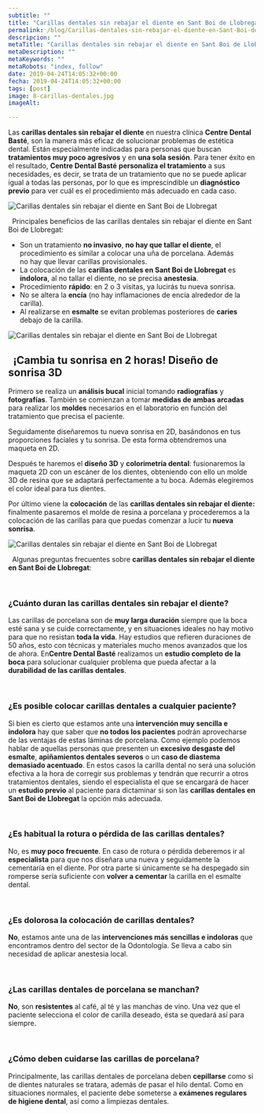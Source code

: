 ```yaml
---
subtitle: ""
title: "Carillas dentales sin rebajar el diente en Sant Boi de Llobregat"
permalink: /blog/Carillas-dentales-sin-rebajar-el-diente-en-Sant-Boi-de-Llobregat/
descripcion: ""
metaTitle: "Carillas dentales sin rebajar el diente en Sant Boi de Llobregat"
metaDescription: ""
metaKeywords: ""
metaRobots: "index, follow"
date: 2019-04-24T14:05:32+00:00
fecha: 2019-04-24T14:05:32+00:00
tags: [post]
image: 8-carillas-dentales.jpg
imageAlt: 

---
```



Las **carillas dentales sin rebajar el diente** en nuestra clínica **Centre Dental Basté**, son la manera más eficaz de solucionar problemas de estética dental. Están especialmente indicadas para personas que buscan **tratamientos muy poco agresivos** y en **una sola sesión**. Para tener éxito en el resultado, **Centre Dental Basté** **personaliza el tratamiento** a sus necesidades, es decir, se trata de un tratamiento que no se puede aplicar igual a todas las personas, por lo que es imprescindible un **diagnóstico previo** para ver cuál es el procedimiento más adecuado en cada caso.

![Carillas dentales sin rebajar el diente en Sant Boi de Llobregat](/assets/static/images/blog/blog-inner/carillas-antes-despues.png)

 
Principales beneficios de las carillas dentales sin rebajar el diente en Sant Boi de Llobregat:


* Son un tratamiento **no invasivo**, **no hay que tallar el diente**, el procedimiento es similar a colocar una uña de porcelana. Además no hay que llevar carillas provisionales.
* La colocación de las **carillas dentales en Sant Boi de Llobregat** es **indolora**, al no tallar el diente, no se precisa **anestesia**.
* Procedimiento **rápido**: en 2 o 3 visitas, ya lucirás tu nueva sonrisa.
* No se altera la **encía** (no hay inflamaciones de encía alrededor de la carilla).
* Al realizarse en **esmalte** se evitan problemas posteriores de **caries** debajo de la carilla.


![Carillas dentales sin rebajar el diente en Sant Boi de Llobregat](/assets/static/images/blog/blog-inner/molde-carillas.jpg)

 
¡Cambia tu sonrisa en 2 horas! Diseño de sonrisa 3D
-------


Primero se realiza un **análisis bucal** inicial tomando **radiografías** y **fotografías**. También se comienzan a tomar **medidas de ambas arcadas** para realizar los **moldes** necesarios en el laboratorio en función del tratamiento que precisa el paciente.

Seguidamente diseñaremos tu nueva sonrisa en 2D, basándonos en tus proporciones faciales y tu sonrisa. De esta forma obtendremos una maqueta en 2D.

Después te haremos el **diseño 3D** y **colorimetría dental**: fusionaremos la maqueta 2D con un escáner de los dientes, obteniendo con ello un molde 3D de resina que se adaptará perfectamente a tu boca. Además elegiremos el color ideal para tus dientes.

Por último viene la **colocación** de las **carillas dentales sin rebajar el diente:** finalmente pasaremos el molde de resina a porcelana y procederemos a la colocación de las carillas para que puedas comenzar a lucir tu **nueva sonrisa**.

![Carillas dentales sin rebajar el diente en Sant Boi de Llobregat](/assets/static/images/blog/blog-inner/diseno-sonrisa-3d.jpg)

 
Algunas preguntas frecuentes sobre **carillas dentales sin rebajar el diente en Sant Boi de Llobregat**:



 
### ¿Cuánto duran las carillas dentales sin rebajar el diente?


Las carillas de porcelana son de **muy larga duración** siempre que la boca esté sana y se cuide correctamente, y en situaciones ideales no hay motivo para que no resistan **toda la vida**. Hay estudios que refieren duraciones de 50 años, esto con técnicas y materiales mucho menos avanzados que los de ahora. En**Centre Dental Basté** realizamos un **estudio completo de la boca** para solucionar cualquier problema que pueda afectar a la **durabilidad de las carillas dentales**.

 
### ¿Es posible colocar carillas dentales a cualquier paciente?


Si bien es cierto que estamos ante una **intervención muy sencilla e indolora** hay que saber que **no todos los pacientes** podrán aprovecharse de las ventajas de estas láminas de porcelana. Como ejemplo podemos hablar de aquellas personas que presenten un **excesivo desgaste del esmalte**, **apiñamientos dentales severos** o un **caso de diastema demasiado acentuado**. En estos casos la carilla dental no será una solución efectiva a la hora de corregir sus problemas y tendrán que recurrir a otros tratamientos dentales, siendo el especialista el que se encargará de hacer un **estudio previo** al paciente para dictaminar si son las **carillas dentales en Sant Boi de Llobregat** la opción más adecuada.

 
### ¿Es habitual la rotura o pérdida de las carillas dentales?


No, es **muy poco frecuente**. En caso de rotura o pérdida deberemos ir al **especialista** para que nos diseñara una nueva y seguidamente la cementaría en el diente. Por otra parte si únicamente se ha despegado sin romperse sería suficiente con **volver a cementar** la carilla en el esmalte dental.

 
### ¿Es dolorosa la colocación de carillas dentales?


**No**, estamos ante una de las **intervenciones más sencillas e indoloras** que encontramos dentro del sector de la Odontología. Se lleva a cabo sin necesidad de aplicar anestesia local.

 
### ¿Las carillas dentales de porcelana se manchan?


**No**, son **resistentes** al café, al té y las manchas de vino. Una vez que el paciente selecciona el color de carilla deseado, ésta se quedará así para siempre.

 
### ¿Cómo deben cuidarse las carillas de porcelana?


Principalmente, las carillas dentales de porcelana deben **cepillarse** como si de dientes naturales se tratara, además de pasar el hilo dental. Como en situaciones normales, el paciente debe someterse a **exámenes regulares de higiene dental**, así como a limpiezas dentales.
